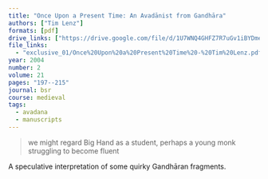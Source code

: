 ```yaml
---
title: "Once Upon a Present Time: An Avadānist from Gandhāra"
authors: ["Tim Lenz"]
formats: [pdf]
drive_links: ["https://drive.google.com/file/d/1U7WNQ4GHFZ7R7uGv1iBYDmepoNJ43G7T/view?usp=drivesdk"]
file_links:
  - "exclusive_01/Once%20Upon%20a%20Present%20Time%20-%20Tim%20Lenz.pdf"
year: 2004
number: 2
volume: 21
pages: "197--215"
journal: bsr
course: medieval
tags:
  - avadana
  - manuscripts
---
```


> we might regard Big Hand as a student, perhaps a young monk struggling to become fluent

A speculative interpretation of some quirky Gandhāran fragments.
